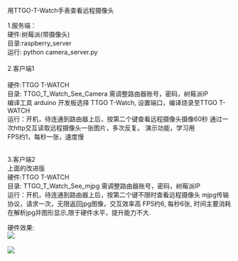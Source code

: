 
用TTGO-T-Watch手表查看远程摄像头

1.服务端：<BR/>
   硬件:树莓派(带摄像头) <BR/>
   目录:raspberry_server <BR/>
   运行: python camera_server.py<BR/>
<BR/>
2.客户端1<BR/>   
   硬件:TTGO T-WATCH <BR/>
   目录: TTGO_T_Watch_See_Camera  需调整路由器账号，密码，树莓派IP<BR/>
   编译工具 arduino 开发板选择 TTGO T-Watch, 设置端口，编译烧录至TTGO T-WATCH <BR/>
   运行：开机，待连通到路由器上后，按第二个键查看远程摄像头摄像60秒
   通过一次http交互读取远程摄像头一张图片，多次反复。 演示功能，学习用 <br/>
   FPS约1，每秒一张，速度慢<br/><br/>
   
 3.客户端2<BR/>
   上面的改进版<BR/>
   硬件:TTGO T-WATCH <BR/>
   目录: TTGO_T_Watch_See_mjpg   需调整路由器账号，密码，树莓派IP<BR/>
   运行：开机，待连通到路由器上后，按第二个键不限时查看远程摄像头
   mjpg传输协议，请求一次，无限返回jpg图像，交互效率高
   FPS约6, 每秒6张, 时间主要消耗在解析jpg并图形显示,限于硬件水平，提升能力不大.
   
   硬件效果: <br/>
   <img src= 'https://github.com/lixy123/TTGO_T_Watch_See_Camera/blob/master/TTGO_T_Watch_See_Camera/IMG_20200419_194214.jpg?raw=true' />
<br/>
<br/>
<img src= 'https://github.com/lixy123/TTGO_T_Watch_See_Camera/blob/master/TTGO_T_Watch_See_Camera/IMG_20200419_194835.jpg?raw=true' />
<br/>
